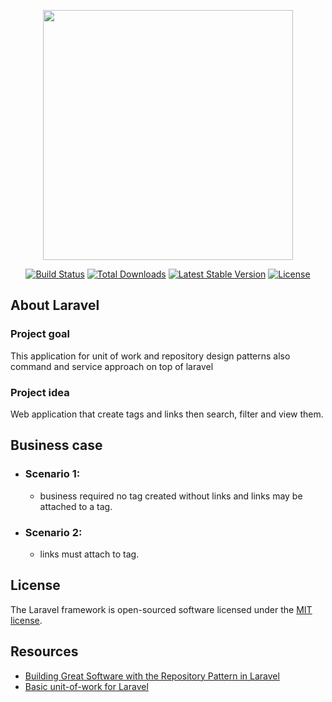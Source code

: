 <p align="center"><a href="https://laravel.com" target="_blank"><img src="https://raw.githubusercontent.com/laravel/art/master/logo-lockup/5%20SVG/2%20CMYK/1%20Full%20Color/laravel-logolockup-cmyk-red.svg" width="400"></a></p>

<p align="center">
<a href="https://travis-ci.org/laravel/framework"><img src="https://travis-ci.org/laravel/framework.svg" alt="Build Status"></a>
<a href="https://packagist.org/packages/laravel/framework"><img src="https://img.shields.io/packagist/dt/laravel/framework" alt="Total Downloads"></a>
<a href="https://packagist.org/packages/laravel/framework"><img src="https://img.shields.io/packagist/v/laravel/framework" alt="Latest Stable Version"></a>
<a href="https://packagist.org/packages/laravel/framework"><img src="https://img.shields.io/packagist/l/laravel/framework" alt="License"></a>
</p>

## About Laravel

### Project goal

This application for unit of work and repository design patterns also command and service approach on top of laravel

### Project idea

Web application that create tags and links then search, filter and view them.

## Business case

- ### Scenario 1:
    - business required no tag created without links and links may be attached to a tag.
- ### Scenario 2:
    - links must attach to tag.

## License

The Laravel framework is open-sourced software licensed under the [MIT license](https://opensource.org/licenses/MIT).

## Resources

- [Building Great Software with the Repository Pattern in Laravel](https://medium.com/thinkcru/laravel-ioc-and-the-repository-pattern-a6faac7c889b)
- [Basic unit-of-work for Laravel](https://gist.github.com/iarafat/0b4672ba1e1edaa8c1d84379e7e37523)
